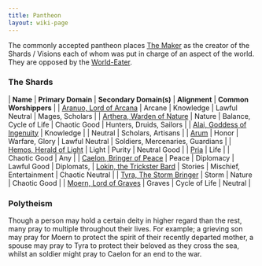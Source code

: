 ```yaml
---
title: Pantheon
layout: wiki-page
---
```


The commonly accepted pantheon places [The Maker](The-Maker) as the creator of the Shards / Visions each of whom was put in charge of an aspect of the world. They are opposed by the [World-Eater](World-Eater).

### The Shards

| **Name** | **Primary Domain** | **Secondary Domain(s)** | **Alignment** | **Common Worshippers** |
| [Aranuo, Lord of Arcana](Aranou) | Arcane | Knowledge | Lawful Neutral | Mages, Scholars |
| [Arthera, Warden of Nature](Arthera) | Nature | Balance, Cycle of Life | Chaotic Good | Hunters, Druids, Sailors |
| [Alai, Goddess of Ingenuity](Alai) | Knowledge | | Neutral | Scholars, Artisans |
| [Arum](Arum) | Honor | Warfare, Glory | Lawful Neutral | Soldiers, Mercenaries, Guardians |
| [Hemos, Herald of Light](Hemos) | Light | Purity | Neutral Good | 
| [Pria](Pria) | Life | | Chaotic Good | Any |
| [Caelon, Bringer of Peace](Caelon) | Peace | Diplomacy | Lawful Good | Diplomats, 
| [Lokin, the Trickster Bard](Lokin) | Stories | Mischief, Entertainment | Chaotic Neutral |
| [Tyra, The Storm Bringer](Tyra) | Storm | Nature | Chaotic Good | 
| [Moern, Lord of Graves](Moern) | Graves | Cycle of Life | Neutral |

### Polytheism

Though a person may hold a certain deity in higher regard than the rest, many pray to multiple throughout their lives. For example; a grieving son may pray for Moern to protect the spirit of their recently departed mother, a spouse may pray to Tyra to protect their beloved as they cross the sea, whilst an soldier might pray to Caelon for an end to the war.